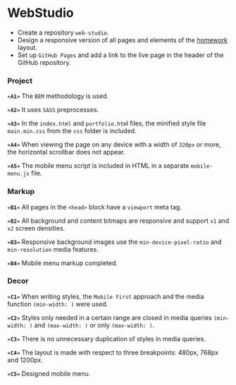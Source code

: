 # WebStudio

- Create a repository `web-studio`.
- Design a responsive version of all pages and elements of the
  [homework](<https://www.figma.com/file/0uRxYENU9pFeOsq0U0u4IJ/Web-Studio-(Version-2.1)-(Copy)?node-id=1%3A3329&mode=dev>)
  layout.
- Set up `GitHub Pages` and add a link to the live page in the header of the GitHub repository.

### Project

**`«A1»`** The `BEM` methodology is used.

**`«A2»`** It uses `SASS` preprocesses.

**`«A3»`** In the `index.html` and `portfolio.htm`l files, the minified style file `main.min.css`
from the `css` folder is included.

**`«A4»`** When viewing the page on any device with a width of `320px` or more, the horizontal
scrollbar does not appear.

**`«A5»`** The mobile menu script is included in HTML in a separate `mobile-menu.js` file.

### Markup

**`«B1»`** All pages in the `<head>` block have a `viewport` meta tag.

**`«B2»`** All background and content bitmaps are responsive and support `x1` and `x2` screen
densities.

**`«B3»`** Responsive background images use the `min-device-pixel-ratio` and `min-resolution` media
features.

**`«B4»`** Mobile menu markup completed.

### Decor

**`«C1»`** When writing styles, the `Mobile First` approach and the media function `(min-width: )`
were used.

**`«C2»`** Styles only needed in a certain range are closed in media queries `(min-width: )` and
`(max-width: )` or only `(max-width: )`.

**`«C3»`** There is no unnecessary duplication of styles in media queries.

**`«C4»`** The layout is made with respect to three breakpoints: 480px, 768px and 1200px.

**`«C5»`** Designed mobile menu.

